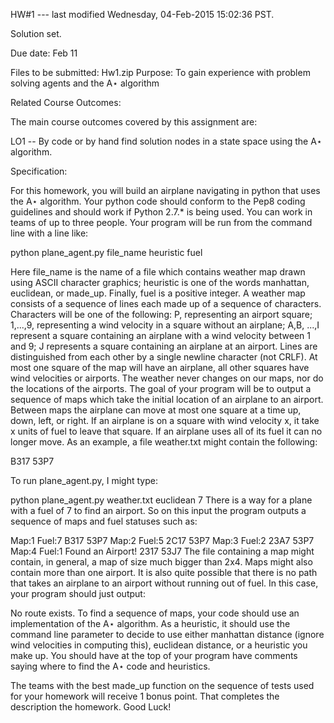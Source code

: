 HW#1 --- last modified Wednesday, 04-Feb-2015 15:02:36 PST.

Solution set.

Due date: Feb 11

Files to be submitted:
  Hw1.zip
Purpose: To gain experience with problem solving agents and the A⋆ algorithm

Related Course Outcomes:

The main course outcomes covered by this assignment are:

LO1 -- By code or by hand find solution nodes in a state space using the A⋆ algorithm.

Specification:

For this homework, you will build an airplane navigating in python that uses the A⋆ algorithm. 
Your python code should conform to the Pep8 coding guidelines and should work if Python 2.7.* 
is being used. You can work in teams of up to three people. 
Your program will be run from the command line with a line like:

python plane_agent.py file_name heuristic fuel

Here file_name is the name of a file which contains weather map drawn using ASCII character 
graphics; heuristic is one of the words manhattan, euclidean, or made_up. Finally, fuel is 
a positive integer. A weather map consists of a sequence of lines each made up of a sequence of 
characters. Characters will be one of the following: P, representing an airport square; 1,...,9, 
representing a wind velocity in a square without an airplane; A,B, ...,I represent a square 
containing an airplane with a wind velocity between 1 and 9; J represents a square containing 
an airplane at an airport. Lines are distinguished from each other by a single newline 
character (not CRLF). At most one square of the map will have an airplane, all other squares 
have wind velocities or airports. The weather never changes on our maps, nor do the locations 
of the airports. The goal of your program will be to output a sequence of maps which take the 
initial location of an airplane to an airport. Between maps the airplane can move at most one 
square at a time up, down, left, or right. If an airplane is on a square with wind 
velocity x, it take x units of fuel to leave that square. If an airplane uses all of its fuel 
it can no longer move. As an example, a file weather.txt might contain the following:

B317
53P7

To run plane_agent.py, I might type:

python plane_agent.py weather.txt euclidean 7
There is a way for a plane with a fuel of 7 to find an airport. So on this input the program outputs a sequence of maps and fuel statuses such as:

Map:1 Fuel:7
B317
53P7
Map:2 Fuel:5
2C17
53P7
Map:3 Fuel:2
23A7
53P7
Map:4 Fuel:1 Found an Airport!
2317
53J7
The file containing a map might contain, in general, a map of size much bigger than 2x4. Maps might also contain more than one airport. It is also quite possible that there is no path that takes an airplane to an airport without running out of fuel. In this case, your program should just output:

No route exists.
To find a sequence of maps, your code should use an implementation of the A⋆ algorithm. As a heuristic, it should use the command line parameter to decide to use either manhattan distance (ignore wind velocities in computing this), euclidean distance, or a heuristic you make up. You should have at the top of your program have comments saying where to find the A⋆ code and heuristics.

The teams with the best made_up function on the sequence of tests used for your homework will receive 1 bonus point. That completes the description the homework. Good Luck!

